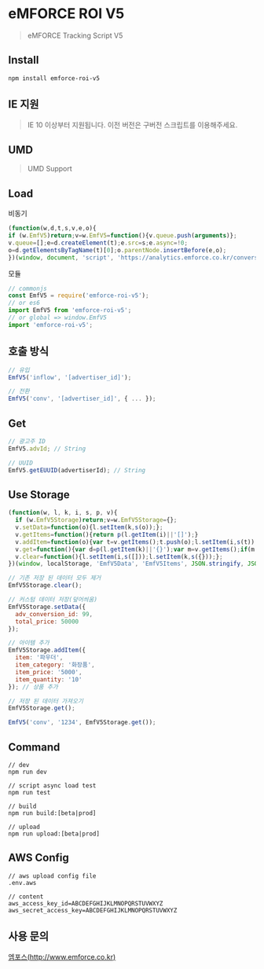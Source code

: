 # eMFORCE ROI V5

> eMFORCE Tracking Script V5

## Install

```
npm install emforce-roi-v5
```

## IE 지원

> IE 10 이상부터 지원됩니다. 이전 버전은 구버전 스크립트를 이용해주세요.

## UMD

> UMD Support

## Load

비동기

```js
(function(w,d,t,s,v,e,o){
if (w.EmfV5)return;v=w.EmfV5=function(){v.queue.push(arguments)};
v.queue=[];e=d.createElement(t);e.src=s;e.async=!0;
o=d.getElementsByTagName(t)[0];o.parentNode.insertBefore(e,o);
})(window, document, 'script', 'https://analytics.emforce.co.kr/conversion/v5/analytics.js');
```

모듈

```js
// commonjs
const EmfV5 = require('emforce-roi-v5');
// or es6
import EmfV5 from 'emforce-roi-v5';
// or global => window.EmfV5
import 'emforce-roi-v5';
```

## 호출 방식

```js
// 유입
EmfV5('inflow', '[advertiser_id]');

// 전환
EmfV5('conv', '[advertiser_id]', { ... });
```

## Get

```js
// 광고주 ID
EmfV5.advId; // String

// UUID
EmfV5.getEUUID(advertiserId); // String
```

## Use Storage

```js
(function(w, l, k, i, s, p, v){
  if (w.EmfV5Storage)return;v=w.EmfV5Storage={};
  v.setData=function(o){l.setItem(k,s(o));};
  v.getItems=function(){return p(l.getItem(i)||'[]');}
  v.addItem=function(o){var t=v.getItems();t.push(o);l.setItem(i,s(t));};
  v.get=function(){var d=p(l.getItem(k)||'{}');var m=v.getItems();if(m.length){d.order_items=m}return d;};
  v.clear=function(){l.setItem(i,s([]));l.setItem(k,s({}));};
})(window, localStorage, 'EmfV5Data', 'EmfV5Items', JSON.stringify, JSON.parse);

// 기존 저장 된 데이터 모두 제거
EmfV5Storage.clear();

// 커스텀 데이터 저장(덮어씌움)
EmfV5Storage.setData({
  adv_conversion_id: 99,
  total_price: 50000
});

// 아이템 추가
EmfV5Storage.addItem({
  item: '파우더',
  item_category: '화장품',
  item_price: '5000',
  item_quantity: '10'
}); // 상품 추가

// 저장 된 데이터 가져오기
EmfV5Storage.get();

EmfV5('conv', '1234', EmfV5Storage.get());
```

## Command

```
// dev
npm run dev

// script async load test
npm run test

// build
npm run build:[beta|prod]

// upload
npm run upload:[beta|prod]
```

## AWS Config

```
// aws upload config file
.env.aws

// content
aws_access_key_id=ABCDEFGHIJKLMNOPQRSTUVWXYZ
aws_secret_access_key=ABCDEFGHIJKLMNOPQRSTUVWXYZ
```

## 사용 문의

[엠포스(http://www.emforce.co.kr)](http://www.emforce.co.kr)
